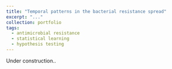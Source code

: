 ```yaml
---
title: "Temporal patterns in the bacterial resistance spread"
excerpt: "..."
collection: portfolio
tags:
  - antimicrobial resistance
  - statistical learning
  - hypothesis testing
---
```



Under construction..